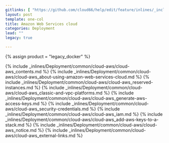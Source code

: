 ```yaml
---
gitlinks: [ "https://github.com/cloud66/help/edit/feature/inlines/_includes/_inlines/Deployment/common/cloud-aws/cloud-aws_contents.html", "https://github.com/cloud66/help/edit/feature/inlines/_includes/_inlines/Deployment/common/cloud-aws/cloud-aws_about-using-amazon-web-services-cloud.html", "https://github.com/cloud66/help/edit/feature/inlines/_includes/_inlines/Deployment/common/cloud-aws/cloud-aws_reserved-instances.html", "https://github.com/cloud66/help/edit/feature/inlines/_includes/_inlines/Deployment/common/cloud-aws/cloud-aws_classic-and-vpc-platforms.html", "https://github.com/cloud66/help/edit/feature/inlines/_includes/_inlines/Deployment/common/cloud-aws/cloud-aws_generate-aws-access-keys.html", "https://github.com/cloud66/help/edit/feature/inlines/_includes/_inlines/Deployment/common/cloud-aws/cloud-aws_security-credentials.html", "https://github.com/cloud66/help/edit/feature/inlines/_includes/_inlines/Deployment/common/cloud-aws/cloud-aws_iam.html", "https://github.com/cloud66/help/edit/feature/inlines/_includes/_inlines/Deployment/common/cloud-aws/cloud-aws_add-aws-keys-to-a-stack.html", "https://github.com/cloud66/help/edit/feature/inlines/_includes/_inlines/Deployment/common/cloud-aws/cloud-aws_notice.html", "https://github.com/cloud66/help/edit/feature/inlines/_includes/_inlines/Deployment/common/cloud-aws/cloud-aws_external-links.html" ]
layout: post
template: one-col
title: Amazon Web Services cloud
categories: Deployment
lead: ""
legacy: true

---
```

{% assign product = "legacy_docker" %}

{% include _inlines/Deployment/common/cloud-aws/cloud-aws_contents.md %}
{% include _inlines/Deployment/common/cloud-aws/cloud-aws_about-using-amazon-web-services-cloud.md %}
{% include _inlines/Deployment/common/cloud-aws/cloud-aws_reserved-instances.md %}
{% include _inlines/Deployment/common/cloud-aws/cloud-aws_classic-and-vpc-platforms.md %}
{% include _inlines/Deployment/common/cloud-aws/cloud-aws_generate-aws-access-keys.md %}
{% include _inlines/Deployment/common/cloud-aws/cloud-aws_security-credentials.md %}
{% include _inlines/Deployment/common/cloud-aws/cloud-aws_iam.md %}
{% include _inlines/Deployment/common/cloud-aws/cloud-aws_add-aws-keys-to-a-stack.md %}
{% include _inlines/Deployment/common/cloud-aws/cloud-aws_notice.md %}
{% include _inlines/Deployment/common/cloud-aws/cloud-aws_external-links.md %}
